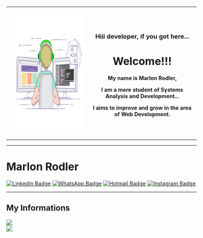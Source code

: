 <table>
  <tr>
    <th>
      <p>
        <img src="https://github.com/marlonrodler/marlonrodler/blob/master/gif.gif" width="442" height="314">
      </p>
    </th>
    <th>
      <p>
        <h3>Hiii developer, if you got here...</h3>
      </p>
      <p>
       <h1><b>Welcome!!!</b></h1>
      </p>
      <p>
        My name is Marlon Rodler, 
      </p>
      <p>
        I am a mere student of Systems Analysis and Development...
      </p> 
      <p>
        I aims to improve and grow in the area of Web Development. 
      </p>
    </th>
  </tr>
</table>

<hr>

# Marlon Rodler
[![Linkedin Badge](https://img.shields.io/badge/-LinkedIn-blue?style=flat&logo=LinkedIn&logoColor=white)](https://www.linkedin.com/in/marlon-rodler/)
[![WhatsApp Badge](https://img.shields.io/badge/-WhatsApp-25D366?style=flat-square&logo=WhatsApp&logoColor=white)](https://wa.me/5514996515508/)
[![Hotmail Badge](https://img.shields.io/badge/-Hotmail-0078D4?style=flat-square&logo=microsoft-outlook&logoColor=white&link=mailto:marlon.rodler@hotmail.com)](mailto:marlon.rodler@hotmail.com)
[![Instagram Badge](https://img.shields.io/badge/-Instagram-F2B361?style=flat-square&logo=Instagram&logoColor=white)](https://www.instagram.com/marlon_rodler/)

<hr>

## My Informations
<img width="400px" align="left" src="https://github-readme-stats.vercel.app/api/top-langs/?username=marlonrodler&hide=html&layout=compact&theme=default" />

<img width="400px" align="left" src="https://github-readme-stats.vercel.app/api?username=marlonrodler&theme=default" />


<!--
**marlonrodler/marlonrodler** is a ✨ _special_ ✨ repository because its `README.md` (this file) appears on your GitHub profile.

Here are some ideas to get you started:

- 🔭 I’m currently working on ...
- 🌱 I’m currently learning ...
- 👯 I’m looking to collaborate on ...
- 🤔 I’m looking for help with ...
- 💬 Ask me about ...
- 📫 How to reach me: ...
- 😄 Pronouns: ...
- ⚡ Fun fact: ...
-->
